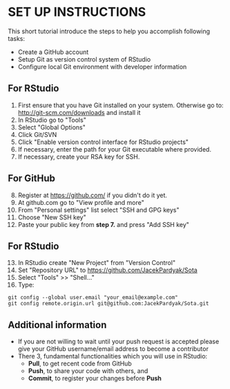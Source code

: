 # SET UP INSTRUCTIONS
This short tutorial introduce the steps to help you accomplish following tasks:
* Create a GitHub account
* Setup Git as version control system of RStudio
* Configure local Git environment with developer information

## For RStudio
1. First ensure that you have Git installed on your system. Otherwise go to:
 http://git-scm.com/downloads and install it
2. In RStudio go to "Tools"
3. Select "Global Options"
4. Click Git/SVN
5. Click "Enable version control interface for RStudio projects"
6. If necessary, enter the path for your Git executable where provided.
7. If necessary, create your RSA key for SSH.

## For GitHub
8. Register at https://github.com/ if you didn't do it yet.
9. At github.com go to "View profile and more"
10. From "Personal settings" list select "SSH and GPG keys"
11. Choose "New SSH key"
12. Paste your public key from **step 7.** and press "Add SSH key"

## For RStudio
13. In RStudio create "New Project" from "Version Control"
14. Set "Repository URL" to https://github.com/JacekPardyak/Sota
15. Select "Tools" >> "Shell..."
16. Type:
```
git config --global user.email "your_email@example.com"
git config remote.origin.url git@github.com:JacekPardyak/Sota.git
```
## Additional information
- If you are not willing to wait until your push request is accepted please give your GitHub username/email address to become a contributor
- There 3, fundamental functionalities which you will use in RStudio:
  + **Pull**, to get recent code from GitHub
  + **Push**, to share your code with others, and
  + **Commit**, to register your changes before **Push**
